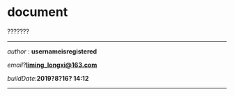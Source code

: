 # document
???????

---

*author* : **usernameisregistered**

*email*?**liming_longxi@163.com**

*buildDate*:**2019?8?16? 14:12**

---



